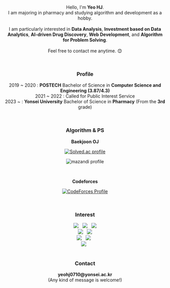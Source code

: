 <div align="center">
  
<br>

Hello, I'm <b>Yeo HJ</b>.<br>
I am majoring in pharmacy and studying algorithm and development as a hobby.<br>
<br>
I am particularly interested in **Data Analysis**, **Investment based on Data Analytics**, **AI-driven Drug Discovery**, **Web Development**, and **Algorithm for Problem Solving**.<br>
<br>
Feel free to contact me anytime. 😊</br>

<br>

<h3><b>Profile</b></h3>

2019 ~ 2020 : <b>POSTECH</span></b> Bachelor of Science in <b>Computer Science and Engineering (3.87/4.3)</b></br>
2021 ~ 2022 : Called for Public Interest Service</br>
2023 ~ : <b>Yonsei University</span></b> Bachelor of Science in <b>Pharmacy</span></b> (From the <b>3rd</span></b> grade)</br>

<br>

<!--

<h3><b>My Community Website Built with Next.js</b></h3>

👉 https://codingterrace.com/ 👈

<img src="https://github.com/user-attachments/assets/9f3b3721-15f7-4e4c-a975-ce51d76bc976" width="70%">

<br>
<br>

-->

<h3><b>Algorithm & PS</b></h3>

<b>Baekjoon OJ</b></br>

[![Solved.ac profile](http://mazassumnida.wtf/api/v2/generate_badge?boj=yeohj0710)](https://solved.ac/yeohj0710)</br>

![mazandi profile](http://mazandi.herokuapp.com/api?handle=yeohj0710&theme=warm)</br>

<br>

<b>Codeforces</b></br>

[![CodeForces Profile](https://cf.leed.at?id=yeohj0710)](https://codeforces.com/profile/yeohj0710)

<br>

<h3><b>Interest</b></h3>
<img src="https://img.shields.io/badge/React-61DAFB?style=flat-square&logo=React&logoColor=black"/> &nbsp
<img src="https://img.shields.io/badge/Next.js-000000?style=flat-square&logo=Next.js&logoColor=white"/> &nbsp
<img src="https://img.shields.io/badge/Tailwind CSS-06B6D4?style=flat-square&logo=Tailwind CSS&logoColor=white"/>
<br>
<img src="https://img.shields.io/badge/Flutter-02569B?style=flat-square&logo=flutter&logoColor=white"/> &nbsp
<img src="https://img.shields.io/badge/React Native-61DAFB?style=flat-square&logo=React&logoColor=black"/>
<br>
<img src="https://img.shields.io/badge/Python-3776AB?style=flat-square&logo=Python&logoColor=white"/> &nbsp
<img src="https://img.shields.io/badge/C++-00599C?style=flat-square&logo=c%2B%2B&logoColor=white"/> &nbsp
<br>
<img src="https://img.shields.io/badge/Typescript-3178C6?style=flat-square&logo=Typescript&logoColor=white"/> &nbsp
<br>

<br>

<h3><b>Contact</b></h3>
<b>yeohj0710@yonsei.ac.kr</b></br>
(Any kind of message is welcome!)<br>

<br>
<br>
<br>

<div>
